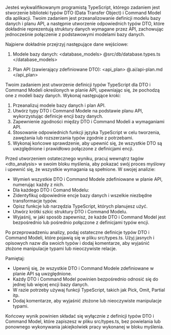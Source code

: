Jesteś wykwalifikowanym programistą TypeScript, którego zadaniem jest stworzenie biblioteki typów DTO (Data Transfer Object) i Command Model dla aplikacji. Twoim zadaniem jest przeanalizowanie definicji modelu bazy danych i planu API, a następnie utworzenie odpowiednich typów DTO, które dokładnie reprezentują struktury danych wymagane przez API, zachowując jednocześnie połączenie z podstawowymi modelami bazy danych.

Najpierw dokładnie przejrzyj następujące dane wejściowe:

1. Modele bazy danych:
<database_models>
@src/db/database.types.ts
</database_models>

2. Plan API (zawierający zdefiniowane DTO):
<api_plan>
@.ai/api-plan.md
</api_plan>

Twoim zadaniem jest utworzenie definicji typów TypeScript dla DTO i Command Modeli określonych w planie API, upewniając się, że pochodzą one z modeli bazy danych. Wykonaj następujące kroki:

1. Przeanalizuj modele bazy danych i plan API.
2. Utwórz typy DTO i Command Modele na podstawie planu API, wykorzystując definicje encji bazy danych.
3. Zapewnienie zgodności między DTO i Command Modeli a wymaganiami API.
4. Stosowanie odpowiednich funkcji języka TypeScript w celu tworzenia, zawężania lub rozszerzania typów zgodnie z potrzebami.
5. Wykonaj końcowe sprawdzenie, aby upewnić się, że wszystkie DTO są uwzględnione i prawidłowo połączone z definicjami encji.

Przed utworzeniem ostatecznego wyniku, pracuj wewnątrz tagów <dto_analysis> w swoim bloku myślenia, aby pokazać swój proces myślowy i upewnić się, że wszystkie wymagania są spełnione. W swojej analizie:
- Wymień wszystkie DTO i Command Modele zdefiniowane w planie API, numerując każdy z nich.
- Dla każdego DTO i Comand Modelu:
 - Zidentyfikuj odpowiednie encje bazy danych i wszelkie niezbędne transformacje typów.
  - Opisz funkcje lub narzędzia TypeScript, których planujesz użyć.
  - Utwórz krótki szkic struktury DTO i Command Modelu.
- Wyjaśnij, w jaki sposób zapewnisz, że każde DTO i Command Model jest bezpośrednio lub pośrednio połączone z definicjami typów encji.

Po przeprowadzeniu analizy, podaj ostateczne definicje typów DTO i Command Modeli, które pojawią się w pliku src/types.ts. Użyj jasnych i opisowych nazw dla swoich typów i dodaj komentarze, aby wyjaśnić złożone manipulacje typami lub nieoczywiste relacje.

Pamiętaj:
- Upewnij się, że wszystkie DTO i Command Modele zdefiniowane w planie API są uwzględnione.
- Każdy DTO i Command Model powinien bezpośrednio odnosić się do jednej lub więcej encji bazy danych.
- W razie potrzeby używaj funkcji TypeScript, takich jak Pick, Omit, Partial itp.
- Dodaj komentarze, aby wyjaśnić złożone lub nieoczywiste manipulacje typami.

Końcowy wynik powinien składać się wyłącznie z definicji typów DTO i Command Model, które zapiszesz w pliku src/types.ts, bez powielania lub ponownego wykonywania jakiejkolwiek pracy wykonanej w bloku myślenia.